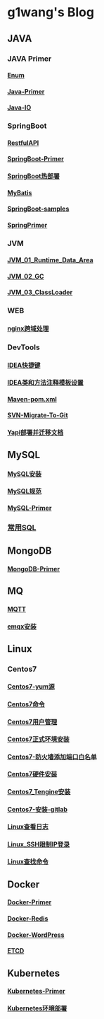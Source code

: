 # g1wang's Blog

## JAVA
### JAVA Primer
#### [Enum](./Blog/JAVA/JavaPrimer/Enum.md)
#### [Java-Primer](./Blog/JAVA/JavaPrimer/Java-Primer.md)
#### [Java-IO](./Blog/JAVA/JavaPrimer/Java-IO.md)
### SpringBoot
#### [RestfulAPI](./Blog/JAVA/springcloud/RestfulAPI.md)
#### [SpringBoot-Primer](./Blog/JAVA/springcloud/SpringBoot-Primer.md)
#### [SpringBoot热部署](./Blog/JAVA/springcloud/SpringBoot热部署.md)
#### [MyBatis](./Blog/JAVA/springcloud/MyBatis.md)
#### [SpringBoot-samples](SpringBoot-samples.md)
#### [SpringPrimer](SpringPrimer.md)


### JVM
#### [JVM_01_Runtime_Data_Area](./Blog/JAVA/JVM/JVM_01_Runtime_Data_Area.md)
#### [JVM_02_GC](./Blog/JAVA/JVM/JVM_02_GC.md)
#### [JVM_03_ClassLoader](./Blog/JAVA/JVM/JVM_03_ClassLoader.md)

### WEB
#### [nginx跨域处理](./Blog/JAVA/WEB/nginx跨域处理.md)

### DevTools
#### [IDEA快捷键](./Blog/JAVA/DevTools/IDEA快捷键.md)
#### [IDEA类和方法注释模板设置](./Blog/JAVA/DevTools/IDEA类和方法注释模板设置.md)
#### [Maven-pom.xml](./Blog/JAVA/DevTools/Maven-pom.xml.md)
#### [SVN-Migrate-To-Git](./Blog/JAVA/DevTools/SVN-Migrate-To-Git.md)
#### [Yapi部署并迁移文档](./Blog/JAVA/DevTools/Yapi部署并迁移文档.md)

## MySQL
#### [MySQL安装](./Blog/MySQL/mysql安装.md)
#### [MySQL规范](./Blog/MySQL/mysql规范.md)
#### [MySQL-Primer](./Blog/MySQL/MySQL-Primer.md)
### [常用SQL](./Blog/MySQL/常用SQL.md)

## MongoDB
#### [MongoDB-Primer](./Blog/MongoDB/MongoDB-Primer.md)

## MQ
#### [MQTT](./Blog/MQ/MQTT.md)
#### [emqx安装](./Blog/MQ/emqx安装.md)

## Linux
### Centos7
#### [Centos7-yum源](./Blog/Linux/Centos7/Centos7-yum源.md)
#### [Centos7命令](./Blog/Linux/Centos7/Centos7命令.md)
#### [Centos7用户管理](./Blog/Linux/Centos7/Centos7用户管理.md)
#### [Centos7正式环境安装](./Blog/Linux/Centos7/Centos7正式环境安装.md)
#### [Centos7-防火墙添加端口白名单](./Blog/Linux/Centos7/Centos7-防火墙添加端口白名单.md)
#### [Centos7硬件安装](./Blog/Linux/Centos7/Centos7硬件安装.md)
#### [Centos7_Tengine安装](./Blog/Linux/Centos7/Centos7_Tengine安装.md)
#### [Centos7-安装-gitlab](./Blog/Linux/Centos7/Centos7-安装-gitlab.md)
#### [Linux查看日志](./Blog/Linux/Centos7/Linux查看日志.md)
#### [Linux_SSH限制IP登录](./Blog/Linux/Centos7/Linux_SSH限制IP登录.md)
#### [Linux查找命令](./Blog/Linux/Centos7/Linux查找命令.md)

## Docker
#### [Docker-Primer](./Blog/Docker/Docker-Primer.md)
#### [Docker-Redis](./Blog/Docker/Docker-Redis.md)
#### [Docker-WordPress](./Blog/Docker/Docker-WordPress.md)
#### [ETCD](./Blog/Docker/ETCD.md)

## Kubernetes
#### [Kubernetes-Primer](./Blog/Kubernetes/Kubernetes-Primer.md)
#### [Kubernetes环境部署](./Blog/Kubernetes/Kubernetes环境部署.md)
